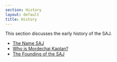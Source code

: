 ```yaml
---
section: History
layout: default
title: History
---
```

This section discusses the early history of the SAJ.

* [The Name SAJ](name.html)
* [Who is Mordechai Kaplan?](kaplan.html)
* [The Founding of the SAJ](founding.html)
